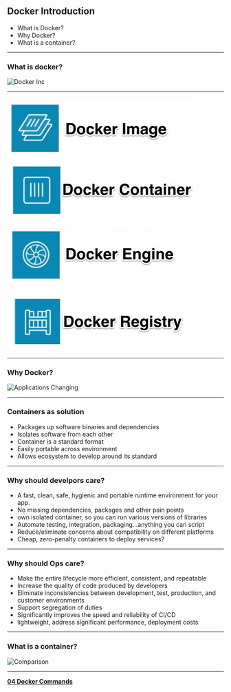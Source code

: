 ## Docker Introduction

- What is Docker?
- Why Docker?
- What is a container?

---

### What is docker?

![Docker Inc](images/docker_inc.jpg)

---

![Docker Basics](images/docker_basics.jpg)

---

### Why Docker?

![Applications Changing](images/docker_apps_changing.jpg)

---

### Containers as solution

- Packages up software binaries and dependencies
- Isolates software from each other 
- Container is a standard format
- Easily portable across environment
- Allows ecosystem to develop around its standard

---

### Why should develpors care?

- A fast, clean, safe, hygienic and portable runtime environment for your app.
- No missing dependencies, packages and other pain points
- own isolated container, so you can run various versions of libraries
- Automate testing, integration, packaging…anything you can script 
- Reduce/eliminate concerns about compatibility on different platforms
- Cheap, zero-penalty containers to deploy services?

---

### Why should Ops care?

- Make the entire lifecycle more efficient, consistent, and repeatable
- Increase the quality of code produced by developers
- Eliminate inconsistencies between development, test, production, and customer environments
- Support segregation of duties
- Significantly improves the speed and reliability of CI/CD
- lightweight, address significant performance, deployment costs

---

### What is a container?

![Comparison](images/systems_comparison.jpg)

---

[__04 Docker Commands__](http://localhost:1948/04_docker_commands.md#/)
